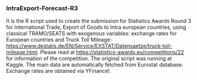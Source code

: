 ### IntraExport-Forecast-R3
It is the R script used to create the submission for Statistics Awards Round 3 for International Trade, Export of Goods to Intra european countries, using classical TRAMO/SEATS with exogenous variables: exchange rates for European countries and Truck Toll Mileage: https://www.destatis.de/EN/Service/EXSTAT/Datensaetze/truck-toll-mileage.html. Please read at https://statistics-awards.eu/competitions/22 for information of the competition. The original script was running at Kaggle. The main data are automatically fetched from Eurostat database. Exchange rates are obtained via YFinance!.
